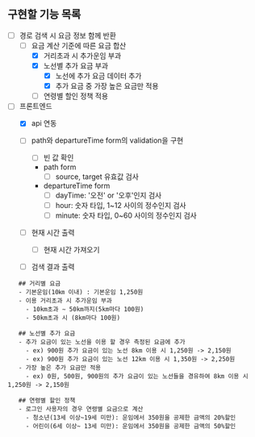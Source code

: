 ## 구현할 기능 목록
 - [ ] 경로 검색 시 요금 정보 함께 반환
    - [ ] 요금 계산 기준에 따른 요금 합산
        - [x] 거리초과 시 추가운임 부과
        - [x] 노선별 추가 요금 부과
            - [x] 노선에 추가 요금 데이터 추가
            - [x] 추가 요금 중 가장 높은 요금만 적용
        - [ ] 연령별 할인 정책 적용
- [ ] 프론트엔드
    - [x] api 연동
    - [ ] path와 departureTime form의 validation을 구현
        - [ ] 빈 값 확인
        - path form
            - [ ] source, target 유효값 검사
        - departureTime form
            - [ ] dayTime: '오전' or '오후'인지 검사
            - [ ] hour: 숫자 타입, 1~12 사이의 정수인지 검사
            - [ ] minute: 숫자 타입, 0~60 사이의 정수인지 검사
    - [ ] 현재 시간 출력
        - [ ] 현재 시간 가져오기
    - [ ] 검색 결과 출력

    
```
   ## 거리별 요금 
   - 기본운임(10㎞ 이내) : 기본운임 1,250원
   - 이용 거리초과 시 추가운임 부과
     - 10km초과 ∼ 50km까지(5km마다 100원)
     - 50km초과 시 (8km마다 100원)
   
   ## 노선별 추가 요금
   - 추가 요금이 있는 노선을 이용 할 경우 측정된 요금에 추가
     - ex) 900원 추가 요금이 있는 노선 8km 이용 시 1,250원 -> 2,150원
     - ex) 900원 추가 요금이 있는 노선 12km 이용 시 1,350원 -> 2,250원
   - 가장 높은 추가 요금만 적용
     - ex) 0원, 500원, 900원의 추가 요금이 있는 노선들을 경유하여 8km 이용 시 1,250원 -> 2,150원
   
   ## 연령별 할인 정책
   - 로그인 사용자의 경우 연령별 요금으로 계산
     - 청소년(13세 이상~19세 미만): 운임에서 350원을 공제한 금액의 20%할인
     - 어린이(6세 이상~ 13세 미만): 운임에서 350원을 공제한 금액의 50%할인
```